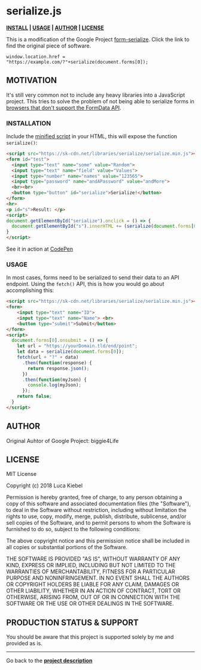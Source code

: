 # serialize.js
[d]: #project
**[INSTALL][i] | [USAGE][u] | [AUTHOR][auth] | [LICENSE][cpl]**

This is a modification of the Google Project [form-serialize](https://code.google.com/archive/p/form-serialize/). Click the link to find the original piece of software. 

```
window.location.href = "https://example.com/?"+serialize(document.forms[0]);
```

## MOTIVATION
It's still very common not to include any heavy libraries into a JavaScript project. This tries to solve the problem of not being able to serialize forms in [browsers that don't support the FormData API](https://developer.mozilla.org/en-US/docs/Web/API/FormData#Browser_compatibility). 

### INSTALLATION
[i]: #installation 'Installation guide' 

Include the [minified script](https://sk-cdn.net/libraries/serialize/serialize.min.js) in your HTML, this will expose the function `serialize()`:
```html
<script src="https://sk-cdn.net/libraries/serialize/serialize.min.js"></script>
<form id="test">
  <input type="text" name="some" value="Random">
  <input type="text" name="field" value="Values"> 
  <input type="number" name="names" value="123565">
  <input type="password" name="andAPassword" value="andMore">
  <br><br>
  <button type="button" id="serialize">Serialize!</button>
</form>
<hr>
<p id="s">Result: </p>
<script>
document.getElementById("serialize").onclick = () => {
  document.getElementById("s").innerHTML += (serialize(document.forms[0])); 
}
</script>
```
See it in action at [CodePen](https://codepen.io/lucakiebel/pen/VxzxwN?editors=1010)


### USAGE
[u]: #usage 'Product usage'

In most cases, forms need to be serialized to send their data to an API endpoint. Using the `fetch()` API, this is how you would go about accomplishing this:
```html
<script src="https://sk-cdn.net/libraries/serialize/serialize.min.js"></script>
<form>
	<input type="text" name="ID">
	<input type="text" name="Name"> <br>
	<button type="submit">Submit</button>
</form>
<script> 
  document.forms[0].onsubmit = () => { 
    let url = "https://yourDomain.tld/end/point";
    let data = serialize(document.forms[0]); 
    fetch(url + "?" + data)
      .then(function(response) {
        return response.json();
      })
      .then(function(myJson) {
        console.log(myJson);
      });
    return false; 
  } 
</script>
```

## AUTHOR
[auth]: #author 'Credits & author\'s contacts info '
Original Auhtor of Google Project: biggie4Life

## LICENSE
[cpl]:#contribution--license 'Contribution guide & license info'

MIT License

Copyright (c) 2018 Luca Kiebel

Permission is hereby granted, free of charge, to any person obtaining a copy
of this software and associated documentation files (the "Software"), to deal
in the Software without restriction, including without limitation the rights
to use, copy, modify, merge, publish, distribute, sublicense, and/or sell
copies of the Software, and to permit persons to whom the Software is
furnished to do so, subject to the following conditions:

The above copyright notice and this permission notice shall be included in all
copies or substantial portions of the Software.

THE SOFTWARE IS PROVIDED "AS IS", WITHOUT WARRANTY OF ANY KIND, EXPRESS OR
IMPLIED, INCLUDING BUT NOT LIMITED TO THE WARRANTIES OF MERCHANTABILITY,
FITNESS FOR A PARTICULAR PURPOSE AND NONINFRINGEMENT. IN NO EVENT SHALL THE
AUTHORS OR COPYRIGHT HOLDERS BE LIABLE FOR ANY CLAIM, DAMAGES OR OTHER
LIABILITY, WHETHER IN AN ACTION OF CONTRACT, TORT OR OTHERWISE, ARISING FROM,
OUT OF OR IN CONNECTION WITH THE SOFTWARE OR THE USE OR OTHER DEALINGS IN THE
SOFTWARE.

## PRODUCTION STATUS & SUPPORT
[ps]: #production-status--support 'Production use disclaimer & support info'

You should be aware that this project is supported solely by me and provided as is.

<hr>

Go back to the **[project description][d]**
